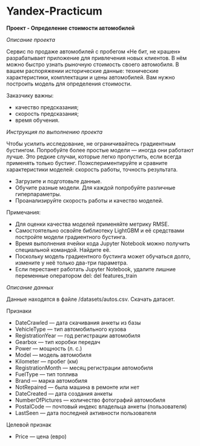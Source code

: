 # Yandex-Practicum

**Проект - Определение стоимости автомобилей**

*Описание проекта*

Сервис по продаже автомобилей с пробегом «Не бит, не крашен» разрабатывает приложение для привлечения новых клиентов. В нём можно быстро узнать рыночную стоимость своего автомобиля. В вашем распоряжении исторические данные: технические характеристики, комплектации и цены автомобилей. Вам нужно построить модель для определения стоимости.

Заказчику важны:
* качество предсказания;
* скорость предсказания;
* время обучения.

*Инструкция по выполнению проекта*

Чтобы усилить исследование, не ограничивайтесь градиентным бустингом. Попробуйте более простые модели — иногда они работают лучше. Это редкие случаи, которые легко пропустить, если всегда применять только бустинг. Поэкспериментируйте и сравните характеристики моделей: скорость работы, точность результата.

* Загрузите и подготовьте данные.
* Обучите разные модели. Для каждой попробуйте различные гиперпараметры.
* Проанализируйте скорость работы и качество моделей.

Примечания:
* Для оценки качества моделей применяйте метрику RMSE.
* Самостоятельно освойте библиотеку LightGBM и её средствами постройте модели градиентного бустинга.
* Время выполнения ячейки кода Jupyter Notebook можно получить специальной командой. Найдите её.
* Поскольку модель градиентного бустинга может обучаться долго, измените у неё только два-три параметра.
* Если перестанет работать Jupyter Notebook, удалите лишние переменные оператором del:
del features_train 

*Описание данных*

Данные находятся в файле /datasets/autos.csv. Скачать датасет.

Признаки
* DateCrawled — дата скачивания анкеты из базы
* VehicleType — тип автомобильного кузова
* RegistrationYear — год регистрации автомобиля
* Gearbox — тип коробки передач
* Power — мощность (л. с.)
* Model — модель автомобиля
* Kilometer — пробег (км)
* RegistrationMonth — месяц регистрации автомобиля
* FuelType — тип топлива
* Brand — марка автомобиля
* NotRepaired — была машина в ремонте или нет
* DateCreated — дата создания анкеты
* NumberOfPictures — количество фотографий автомобиля
* PostalCode — почтовый индекс владельца анкеты (пользователя)
* LastSeen — дата последней активности пользователя

Целевой признак
* Price — цена (евро)